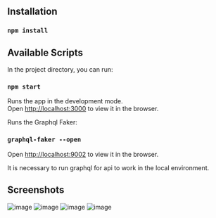## Installation

### `npm install`

## Available Scripts

In the project directory, you can run:

### `npm start`

Runs the app in the development mode.\
Open [http://localhost:3000](http://localhost:3000) to view it in the browser.

Runs the Graphql Faker:


### `graphql-faker --open`

Open [http://localhost:9002](http://localhost:9002) to view it in the browser.

It is necessary to run graphql for api to work in the local environment.

## Screenshots
![image](https://user-images.githubusercontent.com/22767716/120807487-acace680-c550-11eb-8dae-f34cd046fdfe.png)
![image](https://user-images.githubusercontent.com/22767716/120807532-ba626c00-c550-11eb-9f4c-ed9acaee6705.png)
![image](https://user-images.githubusercontent.com/22767716/120807593-cbab7880-c550-11eb-8bbc-8596f6492d7a.png)
![image](https://user-images.githubusercontent.com/22767716/120807747-f4cc0900-c550-11eb-8fed-d807d384b395.png)

